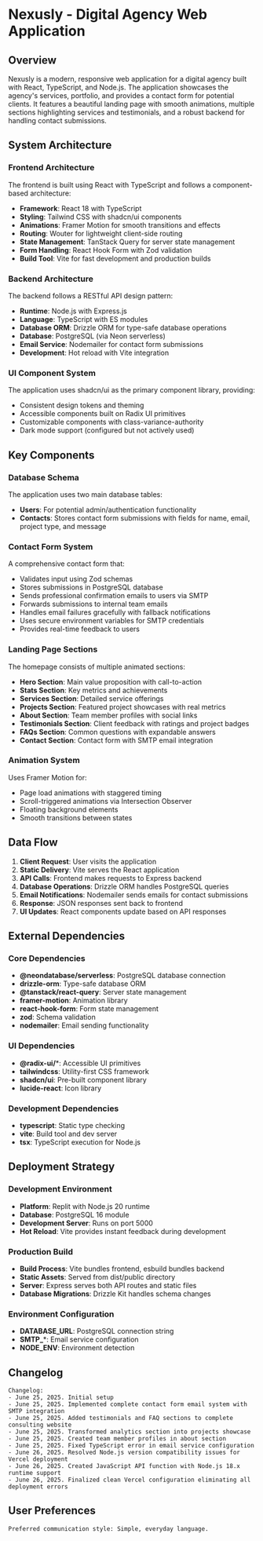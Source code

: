 # Nexusly - Digital Agency Web Application

## Overview

Nexusly is a modern, responsive web application for a digital agency built with React, TypeScript, and Node.js. The application showcases the agency's services, portfolio, and provides a contact form for potential clients. It features a beautiful landing page with smooth animations, multiple sections highlighting services and testimonials, and a robust backend for handling contact submissions.

## System Architecture

### Frontend Architecture
The frontend is built using React with TypeScript and follows a component-based architecture:
- **Framework**: React 18 with TypeScript
- **Styling**: Tailwind CSS with shadcn/ui components
- **Animations**: Framer Motion for smooth transitions and effects
- **Routing**: Wouter for lightweight client-side routing
- **State Management**: TanStack Query for server state management
- **Form Handling**: React Hook Form with Zod validation
- **Build Tool**: Vite for fast development and production builds

### Backend Architecture
The backend follows a RESTful API design pattern:
- **Runtime**: Node.js with Express.js
- **Language**: TypeScript with ES modules
- **Database ORM**: Drizzle ORM for type-safe database operations
- **Database**: PostgreSQL (via Neon serverless)
- **Email Service**: Nodemailer for contact form submissions
- **Development**: Hot reload with Vite integration

### UI Component System
The application uses shadcn/ui as the primary component library, providing:
- Consistent design tokens and theming
- Accessible components built on Radix UI primitives
- Customizable components with class-variance-authority
- Dark mode support (configured but not actively used)

## Key Components

### Database Schema
The application uses two main database tables:
- **Users**: For potential admin/authentication functionality
- **Contacts**: Stores contact form submissions with fields for name, email, project type, and message

### Contact Form System
A comprehensive contact form that:
- Validates input using Zod schemas
- Stores submissions in PostgreSQL database
- Sends professional confirmation emails to users via SMTP
- Forwards submissions to internal team emails
- Handles email failures gracefully with fallback notifications
- Uses secure environment variables for SMTP credentials
- Provides real-time feedback to users

### Landing Page Sections
The homepage consists of multiple animated sections:
- **Hero Section**: Main value proposition with call-to-action
- **Stats Section**: Key metrics and achievements
- **Services Section**: Detailed service offerings
- **Projects Section**: Featured project showcases with real metrics
- **About Section**: Team member profiles with social links
- **Testimonials Section**: Client feedback with ratings and project badges
- **FAQs Section**: Common questions with expandable answers
- **Contact Section**: Contact form with SMTP email integration

### Animation System
Uses Framer Motion for:
- Page load animations with staggered timing
- Scroll-triggered animations via Intersection Observer
- Floating background elements
- Smooth transitions between states

## Data Flow

1. **Client Request**: User visits the application
2. **Static Delivery**: Vite serves the React application
3. **API Calls**: Frontend makes requests to Express backend
4. **Database Operations**: Drizzle ORM handles PostgreSQL queries
5. **Email Notifications**: Nodemailer sends emails for contact submissions
6. **Response**: JSON responses sent back to frontend
7. **UI Updates**: React components update based on API responses

## External Dependencies

### Core Dependencies
- **@neondatabase/serverless**: PostgreSQL database connection
- **drizzle-orm**: Type-safe database ORM
- **@tanstack/react-query**: Server state management
- **framer-motion**: Animation library
- **react-hook-form**: Form state management
- **zod**: Schema validation
- **nodemailer**: Email sending functionality

### UI Dependencies
- **@radix-ui/***: Accessible UI primitives
- **tailwindcss**: Utility-first CSS framework
- **shadcn/ui**: Pre-built component library
- **lucide-react**: Icon library

### Development Dependencies
- **typescript**: Static type checking
- **vite**: Build tool and dev server
- **tsx**: TypeScript execution for Node.js

## Deployment Strategy

### Development Environment
- **Platform**: Replit with Node.js 20 runtime
- **Database**: PostgreSQL 16 module
- **Development Server**: Runs on port 5000
- **Hot Reload**: Vite provides instant feedback during development

### Production Build
- **Build Process**: Vite bundles frontend, esbuild bundles backend
- **Static Assets**: Served from dist/public directory
- **Server**: Express serves both API routes and static files
- **Database Migrations**: Drizzle Kit handles schema changes

### Environment Configuration
- **DATABASE_URL**: PostgreSQL connection string
- **SMTP_***: Email service configuration
- **NODE_ENV**: Environment detection

## Changelog

```
Changelog:
- June 25, 2025. Initial setup
- June 25, 2025. Implemented complete contact form email system with SMTP integration
- June 25, 2025. Added testimonials and FAQ sections to complete consulting website
- June 25, 2025. Transformed analytics section into projects showcase
- June 25, 2025. Created team member profiles in about section
- June 25, 2025. Fixed TypeScript error in email service configuration
- June 26, 2025. Resolved Node.js version compatibility issues for Vercel deployment
- June 26, 2025. Created JavaScript API function with Node.js 18.x runtime support
- June 26, 2025. Finalized clean Vercel configuration eliminating all deployment errors
```

## User Preferences

```
Preferred communication style: Simple, everyday language.
```